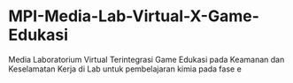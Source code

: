 # MPI-Media-Lab-Virtual-X-Game-Edukasi
Media Laboratorium Virtual Terintegrasi Game Edukasi pada Keamanan dan Keselamatan Kerja di Lab untuk pembelajaran kimia pada fase e
